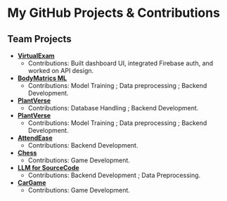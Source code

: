 # My GitHub Projects & Contributions

## Team Projects
- **[VirtualExam](https://github.com/EmtiazMahamud/CSE327-VirtualExam.git)** 
    - Contributions: Built dashboard UI, integrated Firebase auth, and worked on API design.
- **[BodyMatrics ML](https://github.com/MahiMahmud1/Machine-Learning.git)** 
  - Contributions: Model Training ; Data preprocessing ; Backend Development.
- **[PlantVerse](https://github.com/albidnawar/PlantVerse-project.git)** 
  - Contributions: Database Handling ; Backend Development.
- **[PlantVerse](https://github.com/albidnawar/PlantVerse-project.git)** 
  - Contributions: Model Training ; Data preprocessing ; Backend Development.
- **[AttendEase](https://github.com/iiapurbo/AttendEase.git)** 
  - Contributions: Backend Development.
- **[Chess](https://github.com/MahiMahmud1/Chess.git)** 
  - Contributions: Game Development.
- **[LLM for SourceCode](https://github.com/MahiMahmud1/LLM-for-Sourcecode.git)** 
  - Contributions: Backend Development ; Data Preprocessing.
- **[CarGame](https://github.com/MahiMahmud1/Car-Game.git)** 
  - Contributions: Game Development.
